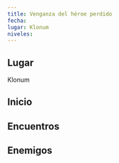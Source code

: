 ```yaml
---
title: Venganza del héroe perdido
fecha: 
lugar: Klonum
niveles: 
---
```


## Lugar

Klonum

## Inicio



## Encuentros



## Enemigos

